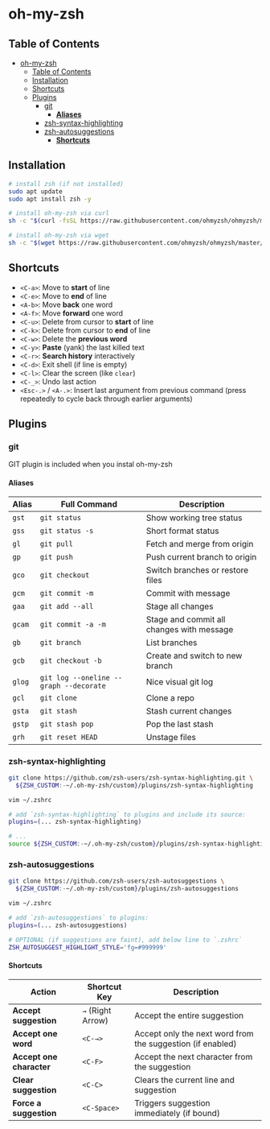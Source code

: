 # oh-my-zsh

## Table of Contents

- [oh-my-zsh](#oh-my-zsh)
  - [Table of Contents](#table-of-contents)
  - [Installation](#installation)
  - [Shortcuts](#shortcuts)
  - [Plugins](#plugins)
    - [git](#git)
      - [**Aliases**](#aliases)
    - [zsh-syntax-highlighting](#zsh-syntax-highlighting)
    - [zsh-autosuggestions](#zsh-autosuggestions)
      - [**Shortcuts**](#shortcuts-1)

## Installation

```sh
# install zsh (if not installed)
sudo apt update
sudo apt install zsh -y

# install oh-my-zsh via curl
sh -c "$(curl -fsSL https://raw.githubusercontent.com/ohmyzsh/ohmyzsh/master/tools/install.sh)"

# install oh-my-zsh via wget
sh -c "$(wget https://raw.githubusercontent.com/ohmyzsh/ohmyzsh/master/tools/install.sh -O -)"
```

## Shortcuts

- `<C-a>`: Move to **start** of line
- `<C-e>`: Move to **end** of line
- `<A-b>`: Move **back** one word
- `<A-f>`: Move **forward** one word
- `<C-u>`: Delete from cursor to **start** of line
- `<C-k>`: Delete from cursor to **end** of line
- `<C-w>`: Delete the **previous word**
- `<C-y>`: **Paste** (yank) the last killed text
- `<C-r>`: **Search history** interactively
- `<C-d>`: Exit shell (if line is empty)
- `<C-l>`: Clear the screen (like `clear`)
- `<C-_>`: Undo last action
- `<Esc-.>` / `<A-.>`: Insert last argument from previous command (press repeatedly to cycle back through earlier arguments)

## Plugins

### git

GIT plugin is included when you instal oh-my-zsh

#### **Aliases**

| Alias  | Full Command                           | Description                               |
| ------ | -------------------------------------- | ----------------------------------------- |
| `gst`  | `git status`                           | Show working tree status                  |
| `gss`  | `git status -s`                        | Short format status                       |
| `gl`   | `git pull`                             | Fetch and merge from origin               |
| `gp`   | `git push`                             | Push current branch to origin             |
| `gco`  | `git checkout`                         | Switch branches or restore files          |
| `gcm`  | `git commit -m`                        | Commit with message                       |
| `gaa`  | `git add --all`                        | Stage all changes                         |
| `gcam` | `git commit -a -m`                     | Stage and commit all changes with message |
| `gb`   | `git branch`                           | List branches                             |
| `gcb`  | `git checkout -b`                      | Create and switch to new branch           |
| `glog` | `git log --oneline --graph --decorate` | Nice visual git log                       |
| `gcl`  | `git clone`                            | Clone a repo                              |
| `gsta` | `git stash`                            | Stash current changes                     |
| `gstp` | `git stash pop`                        | Pop the last stash                        |
| `grh`  | `git reset HEAD`                       | Unstage files                             |


### zsh-syntax-highlighting

```sh
git clone https://github.com/zsh-users/zsh-syntax-highlighting.git \
  ${ZSH_CUSTOM:-~/.oh-my-zsh/custom}/plugins/zsh-syntax-highlighting

vim ~/.zshrc

# add `zsh-syntax-highlighting` to plugins and include its source:
plugins=(... zsh-syntax-highlighting)

# ...
source ${ZSH_CUSTOM:-~/.oh-my-zsh/custom}/plugins/zsh-syntax-highlighting/zsh-syntax-highlighting.zsh
```

### zsh-autosuggestions

```sh
git clone https://github.com/zsh-users/zsh-autosuggestions \
  ${ZSH_CUSTOM:-~/.oh-my-zsh/custom}/plugins/zsh-autosuggestions

vim ~/.zshrc

# add `zsh-autosuggestions` to plugins:
plugins=(... zsh-autosuggestions)

# OPTIONAL (if suggestions are faint), add below line to `.zshrc`
ZSH_AUTOSUGGEST_HIGHLIGHT_STYLE='fg=#999999'
```

#### **Shortcuts**

| Action                   | Shortcut Key      | Description                                                |
| ------------------------ | ----------------- | ---------------------------------------------------------- |
| **Accept suggestion**    | `→` (Right Arrow) | Accept the entire suggestion                               |
| **Accept one word**      | `<C-→>`           | Accept only the next word from the suggestion (if enabled) |
| **Accept one character** | `<C-F>`           | Accept the next character from the suggestion              |
| **Clear suggestion**     | `<C-C>`           | Clears the current line and suggestion                     |
| **Force a suggestion**   | `<C-Space>`       | Triggers suggestion immediately (if bound)                 |
